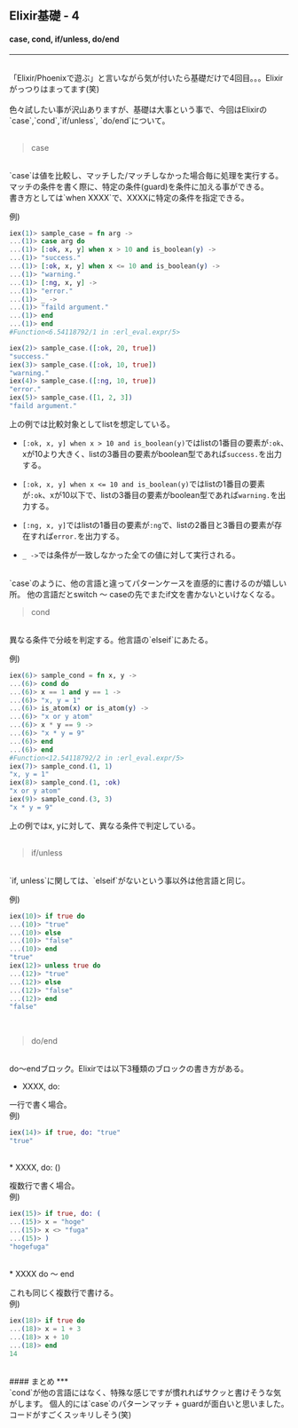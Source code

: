 ## Elixir基礎 - 4

#### case, cond, if/unless, do/end
***
<br />
「Elixir/Phoenixで遊ぶ」と言いながら気が付いたら基礎だけで4回目。。。Elixirがっつりはまってます(笑)
<br />
<br />
色々試したい事が沢山ありますが、基礎は大事という事で、今回はElixirの`case`,`cond`,`if/unless`, `do/end`について。
<br />
<br />

> case

<br />
`case`は値を比較し、マッチした/マッチしなかった場合毎に処理を実行する。
マッチの条件を書く際に、特定の条件(guard)を条件に加える事ができる。<br />
書き方としては`when XXXX`で、XXXXに特定の条件を指定できる。
<br />

例)

```elixir
iex(1)> sample_case = fn arg ->
...(1)> case arg do
...(1)> [:ok, x, y] when x > 10 and is_boolean(y) ->
...(1)> "success."
...(1)> [:ok, x, y] when x <= 10 and is_boolean(y) ->
...(1)> "warning."
...(1)> [:ng, x, y] ->
...(1)> "error."
...(1)> _ ->
...(1)> "faild argument."
...(1)> end
...(1)> end
#Function<6.54118792/1 in :erl_eval.expr/5>

iex(2)> sample_case.([:ok, 20, true])
"success."
iex(3)> sample_case.([:ok, 10, true])
"warning."
iex(4)> sample_case.([:ng, 10, true])
"error."
iex(5)> sample_case.([1, 2, 3])      
"faild argument."
```

上の例では比較対象としてlistを想定している。<br />
* `[:ok, x, y] when x > 10 and is_boolean(y)`ではlistの1番目の要素が`:ok`、xが10より大きく、listの3番目の要素がboolean型であれば`success.`を出力する。<br />

* `[:ok, x, y] when x <= 10 and is_boolean(y)`ではlistの1番目の要素が`:ok`、xが10以下で、listの3番目の要素がboolean型であれば`warning.`を出力する。<br />
* `[:ng, x, y]`ではlistの1番目の要素が`:ng`で、listの2番目と3番目の要素が存在すれば`error.`を出力する。<br />

* `_ ->`では条件が一致しなかった全ての値に対して実行される。

<br />
`case`のように、他の言語と違ってパターンケースを直感的に書けるのが嬉しい所。
他の言語だとswitch 〜 caseの先でまたif文を書かないといけなくなる。

<br />

> cond

<br />
異なる条件で分岐を判定する。他言語の`elseif`にあたる。

例)
```elixir
iex(6)> sample_cond = fn x, y ->
...(6)> cond do
...(6)> x == 1 and y == 1 ->
...(6)> "x, y = 1"
...(6)> is_atom(x) or is_atom(y) ->
...(6)> "x or y atom"
...(6)> x * y == 9 ->
...(6)> "x * y = 9"
...(6)> end
...(6)> end
#Function<12.54118792/2 in :erl_eval.expr/5>
iex(7)> sample_cond.(1, 1)
"x, y = 1"
iex(8)> sample_cond.(1, :ok)
"x or y atom"
iex(9)> sample_cond.(3, 3)  
"x * y = 9"
```
上の例ではx, yに対して、異なる条件で判定している。
<br />
<br />

> if/unless

<br />
`if, unless`に関しては、`elseif`がないという事以外は他言語と同じ。

例)
```elixir
iex(10)> if true do
...(10)> "true"
...(10)> else
...(10)> "false"
...(10)> end
"true"
iex(12)> unless true do
...(12)> "true"
...(12)> else
...(12)> "false"
...(12)> end
"false"
```

<br />

> do/end

<br />
do〜endブロック。Elixirでは以下3種類のブロックの書き方がある。

* XXXX, do:

一行で書く場合。<br />
例)
```elixir
iex(14)> if true, do: "true"
"true"
```
<br />
* XXXX, do: ()

複数行で書く場合。<br />
例)
```elixir
iex(15)> if true, do: (
...(15)> x = "hoge"
...(15)> x <> "fuga"
...(15)> )
"hogefuga"
```
<br />
* XXXX do 〜 end

これも同じく複数行で書ける。<br />
例)
```elixir
iex(18)> if true do
...(18)> x = 1 + 3
...(18)> x + 10
...(18)> end
14
```
<br />
#### まとめ
***
<br />
`cond`が他の言語にはなく、特殊な感じですが慣れればサクッと書けそうな気がします。
個人的には`case`のパターンマッチ + guardが面白いと思いました。
コードがすごくスッキリしそう(笑)
